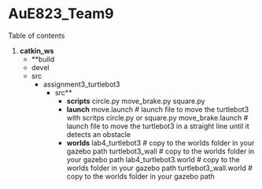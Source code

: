 # AuE823_Team9
Table of contents
  1) **catkin_ws**
      - **build
      - devel
      - src
        - assignment3_turtlebot3
          - src**
            - **scripts**
              circle.py
              move_brake.py
              square.py
            - **launch**
              move.launch   # launch file to move the turtlebot3 with scritps circle.py or square.py
              move_brake.launch   # launch file to move the turtlebot3 in a straight line until it detects an obstacle
            - **worlds**
              lab4_turtlebot3   # copy to the worlds folder in your gazebo path
              turtlebot3_wall   # copy to the worlds folder in your gazebo path
              lab4_turtlebot3.world   # copy to the worlds folder in your gazebo path
              turtlebot3_wall.world   # copy to the worlds folder in your gazebo path
